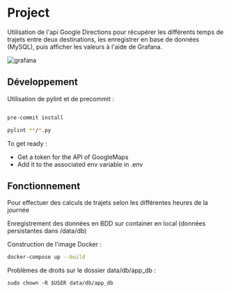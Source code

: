 # Project

Utilisation de l'api Google Directions pour récupérer les différents temps de trajets entre deux destinations, les enregistrer en base de données (MySQL), puis afficher les valeurs à l'aide de Grafana.

![grafana](https://user-images.githubusercontent.com/31164468/205183207-4636e145-8073-4b52-a12a-40af31e47246.jpg)

## Développement

Utilisation de pylint et de precommit :

```sh

pre-commit install
```
```sh
pylint **/*.py
```

To get ready :
- Get a token for the API of GoogleMaps
- Add it to the associated env variable in .env

## Fonctionnement

Pour effectuer des calculs de trajets selon les différentes heures de la journée

Enregistrement des données en BDD sur container en local (données persistantes dans /data/db)

Construction de l'image Docker : 
```sh
docker-compose up --build
```
Problèmes de droits sur le dossier data/db/app_db :
```
sudo chown -R $USER data/db/app_db
```



